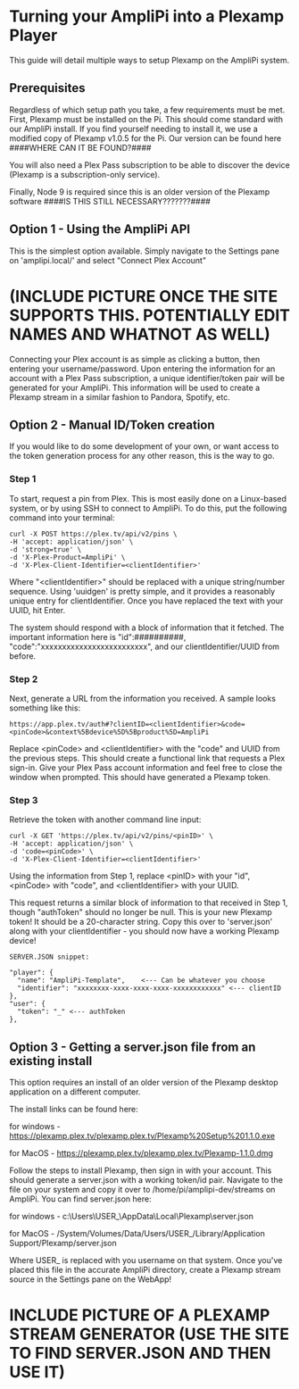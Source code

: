 # Turning your AmpliPi into a Plexamp Player
This guide will detail multiple ways to setup Plexamp on the AmpliPi system.

## Prerequisites
Regardless of which setup path you take, a few requirements must be met. First, Plexamp must be installed on the Pi. This should come standard with our AmpliPi install. If you find yourself needing to install it, we use a modified copy of Plexamp v1.0.5 for the Pi. Our version can be found here ####WHERE CAN IT BE FOUND?####

You will also need a Plex Pass subscription to be able to discover the device (Plexamp is a subscription-only service).

Finally, Node 9 is required since this is an older version of the Plexamp software ####IS THIS STILL NECESSARY???????####

## Option 1 - Using the AmpliPi API
This is the simplest option available. Simply navigate to the Settings pane on 'amplipi.local/' and select "Connect Plex Account"
# (INCLUDE PICTURE ONCE THE SITE SUPPORTS THIS. POTENTIALLY EDIT NAMES AND WHATNOT AS WELL)
Connecting your Plex account is as simple as clicking a button, then entering your username/password. Upon entering the information for an account with a Plex Pass subscription, a unique identifier/token pair will be generated for your AmpliPi. This information will be used to create a Plexamp stream in a similar fashion to Pandora, Spotify, etc.

## Option 2 - Manual ID/Token creation
If you would like to do some development of your own, or want access to the token generation process for any other reason, this is the way to go.

### Step 1
To start, request a pin from Plex. This is most easily done on a Linux-based system, or by using SSH to connect to AmpliPi. To do this, put the following command into your terminal:
```
curl -X POST https://plex.tv/api/v2/pins \
-H 'accept: application/json' \
-d 'strong=true' \
-d 'X-Plex-Product=AmpliPi' \
-d 'X-Plex-Client-Identifier=<clientIdentifier>'
```
Where "\<clientIdentifier>" should be replaced with a unique string/number sequence. Using 'uuidgen' is pretty simple, and it provides a reasonably unique entry for clientIdentifier. Once you have replaced the text with your UUID, hit Enter.

The system should respond with a block of information that it fetched. The important information here is "id":##########, "code":"xxxxxxxxxxxxxxxxxxxxxxxxx", and our clientIdentifier/UUID from before.

### Step 2
Next, generate a URL from the information you received. A sample looks something like this:
```
https://app.plex.tv/auth#?clientID=<clientIdentifier>&code=<pinCode>&context%5Bdevice%5D%5Bproduct%5D=AmpliPi
```
Replace \<pinCode> and \<clientIdentifier> with the "code" and UUID from the previous steps. This should create a functional link that requests a Plex sign-in. Give your Plex Pass account information and feel free to close the window when prompted. This should have generated a Plexamp token.

### Step 3
Retrieve the token with another command line input:
```
curl -X GET 'https://plex.tv/api/v2/pins/<pinID>' \
-H 'accept: application/json' \
-d 'code=<pinCode>' \
-d 'X-Plex-Client-Identifier=<clientIdentifier>'
```
Using the information from Step 1, replace \<pinID> with your "id", \<pinCode> with "code", and \<clientIdentifier> with your UUID.

This request returns a similar block of information to that received in Step 1, though "authToken" should no longer be null. This is your new Plexamp token! It should be a 20-character string. Copy this over to 'server.json' along with your clientIdentifier - you should now have a working Plexamp device!
```
SERVER.JSON snippet:

"player": {
  "name": "AmpliPi-Template",    <--- Can be whatever you choose
  "identifier": "xxxxxxxx-xxxx-xxxx-xxxx-xxxxxxxxxxxx" <--- clientID
},
"user": {
  "token": "_" <--- authToken
},
```

## Option 3 - Getting a server.json file from an existing install
This option requires an install of an older version of the Plexamp desktop application on a different computer.

The install links can be found here:

for windows - https://plexamp.plex.tv/plexamp.plex.tv/Plexamp%20Setup%201.1.0.exe

for MacOS - https://plexamp.plex.tv/plexamp.plex.tv/Plexamp-1.1.0.dmg


Follow the steps to install Plexamp, then sign in with your account. This should generate a server.json with a working token/id pair. Navigate to the file on your system and copy it over to /home/pi/amplipi-dev/streams on AmpliPi. You can find server.json here:

for windows - c:\Users\USER_\AppData\Local\Plexamp\server.json

for MacOS - /System/Volumes/Data/Users/USER_/Library/Application Support/Plexamp/server.json

Where USER_ is replaced with you username on that system. Once you've placed this file in the accurate AmpliPi directory, create a Plexamp stream source in the Settings pane on the WebApp!
# INCLUDE PICTURE OF A PLEXAMP STREAM GENERATOR (USE THE SITE TO FIND SERVER.JSON AND THEN USE IT)
